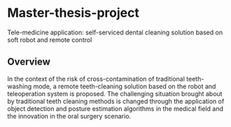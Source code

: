 # Master-thesis-project
Tele-medicine application: self-serviced dental cleaning solution based on soft robot and remote control
## Overview
 In the context of the risk of cross-contamination of traditional teeth-washing mode, a remote teeth-cleaning solution based on the robot and teleoperation system is proposed. The challenging situation brought about by traditional teeth cleaning methods is changed through the application of object detection and posture estimation algorithms in the medical field and the innovation in the oral surgery scenario.

